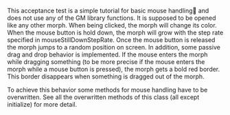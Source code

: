 This acceptance test is a simple tutorial for basic mouse handling and does not use any of the GM library functions. It is supposed to be opened like any other morph.
When being clicked, the morph will change its color. When the mouse button is hold down, the morph will grow with the step rate specified in mouseStillDownStepRate. Once the mouse button is released the morph jumps to a random position on screen.
In addition, some passive drag and drop behavior is implemented. If the mouse enters the morph while dragging something (to be more precise if the mouse enters the morph while a mouse button is pressed), the morph gets a bold red border. This border disappears when something is dragged out of the morph.

To achieve this behavior some methods for mouse handling have to be overwritten. See all the overwritten methods of this class (all except initialize) for more detail.